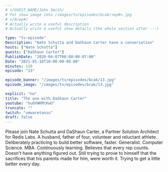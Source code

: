 ```yaml
---
# s/GUEST_NAME/John Smith/
# Put show image into /images/tv/episodes/bcak/<ep#>.jpg
# s/0/ep#/
# Actually write a useful description
# Actually write a useful show details (the whole section after ---)

type: "tv-episode"
Description: "Nate Schutta and DaShaun Carter have a conversation"
hosts: ["Nate Schutta"]
guests: ["DaShaun Carter"]
PublishDate: "2020-04-07T00:00:00-07:00"
Date: "2021-01-18T10:00:00-08:00"
minutes: 120
episode: "13"

episode_banner: "/images/tv/episodes/bcak/13.jpg"
episode_image: "/images/tv/episodes/bcak/13.jpg"

explicit: "no"
title: "The one with DaShaun Carter"
youtube: "huOYWKMtKwU"
truncate: ""
twitch: "vmwaretanzu"
draft: false
---
```


Please join Nate Schutta and DaShaun Carter, a Partner Solution Architect for Redis Labs. A husband, father of four, volunteer and reluctant athlete. Deliberately practicing to build better software, faster. Generalist. Computer Science. MBA. Continuously learning. Believes that every rep counts. Doesn't have anything figured out. Still trying to prove to himself that the sacrifices that his parents made for him, were worth it. Trying to get a little better every day.
